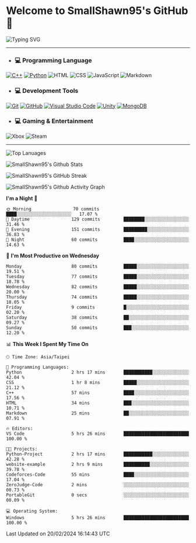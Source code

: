 # Welcome to SmallShawn95's GitHub 👋

![Typing SVG](https://readme-typing-svg.demolab.com/?lines=print("Hello,+world");cout+>>+"Hello,+world!";console.log("Hello,+world!")&center=true&vCenter=true&size=22&random=true)

***
<!-- https://shields.io/, https://simpleicons.org/ -->
* ### 💻 Programming Language
[![C++](https://img.shields.io/badge/-C++-00599C?style=flat-square&logo=cplusplus)](https://cplusplus.com/)
[![Python](https://img.shields.io/badge/-Python-3776AB?style=flat-square&logo=python&logoColor=white)](https://www.python.org/)
![HTML](https://img.shields.io/badge/-HTML-E34F26?style=flat-square&logo=html5&logoColor=white)
![CSS](https://img.shields.io/badge/-CSS-1572B6?style=flat-square&logo=css3)
![JavaScript](https://img.shields.io/badge/-JavaScript-F7DF1E?style=flat-square&logo=javascript&logoColor=white)
![Markdown](https://img.shields.io/badge/-Markdown-000000?style=flat-square&logo=markdown)
* ### 💻 Development Tools
[![Git](https://img.shields.io/badge/-Git-f05032?style=flat-square&logo=git&logoColor=white)](https://git-scm.com/)
[![GitHub](https://img.shields.io/badge/-GitHub-181717?style=flat-square&logo=github)](https://github.com/)
[![Visual Studio Code](https://img.shields.io/badge/-Visual%20Studio%20Code-007ACC?style=flat-square&logo=visualstudiocode)](https://code.visualstudio.com/)
[![Unity](https://img.shields.io/badge/-Unity-000000?style=flat-square&logo=unity)](https://unity.com/)
[![MongoDB](https://img.shields.io/badge/-MongoDB-47A248?style=flat-square&logo=mongodb&logoColor=white)](https://www.mongodb.com/)
* ### 💻 Gaming & Entertainment
![Xbox](https://img.shields.io/badge/-Xbox-107C10?style=flat-square&logo=xbox)
![Steam](https://img.shields.io/badge/-Steam-000000?style=flat-square&logo=steam)
***

<!-- ![GitHub User's Stars](https://img.shields.io/github/stars/smallshawn95?color=orange&label=Stars&labelColor=yellow) -->
<!-- ![GitHub Followers](https://img.shields.io/github/followers/smallshawn95?color=orange&label=Followers&labelColor=FFDBAC) -->

![Top Lanuages](https://github-readme-stats.vercel.app/api/top-langs/?username=smallshawn95&theme=holi&layout=donut&size_weight=0.5&count_weight=0.5&exclude_repo=smallshawn95.github.io)

![SmallShawn95's Github Stats](https://github-readme-stats.vercel.app/api?username=smallshawn95&theme=holi&show_icons=true&rank_icon=github)

![SmallShawn95's GitHub Streak](https://streak-stats.demolab.com/?user=smallshawn95&theme=holi-theme&date_format=M%20j%5B%2C%20Y%5D)

![SmallShawn95's Github Activity Graph](https://github-readme-activity-graph.vercel.app/graph?username=smallshawn95&theme=tokyo-night)

<!-- ![SmallShawn95's WakaTime Stats](https://github-readme-stats.vercel.app/api/wakatime?username=smallshawn95) -->
<!-- ![Repositorie Card](https://github-readme-stats.vercel.app/api/pin/?username=smallshawn95&repo=Python-Discord-Bot-Course&theme=holi) -->
<!-- ![Repositorie Card](https://github-readme-stats.vercel.app/api/pin/?username=smallshawn95&repo=ZeroJudge-Code&theme=holi) -->

<!--START_SECTION:waka-->
**I'm a Night 🦉** 

```text
🌞 Morning                70 commits          ████░░░░░░░░░░░░░░░░░░░░░   17.07 % 
🌆 Daytime                129 commits         ████████░░░░░░░░░░░░░░░░░   31.46 % 
🌃 Evening                151 commits         █████████░░░░░░░░░░░░░░░░   36.83 % 
🌙 Night                  60 commits          ████░░░░░░░░░░░░░░░░░░░░░   14.63 % 
```
📅 **I'm Most Productive on Wednesday** 

```text
Monday                   80 commits          █████░░░░░░░░░░░░░░░░░░░░   19.51 % 
Tuesday                  77 commits          █████░░░░░░░░░░░░░░░░░░░░   18.78 % 
Wednesday                82 commits          █████░░░░░░░░░░░░░░░░░░░░   20.00 % 
Thursday                 74 commits          █████░░░░░░░░░░░░░░░░░░░░   18.05 % 
Friday                   9 commits           █░░░░░░░░░░░░░░░░░░░░░░░░   02.20 % 
Saturday                 38 commits          ██░░░░░░░░░░░░░░░░░░░░░░░   09.27 % 
Sunday                   50 commits          ███░░░░░░░░░░░░░░░░░░░░░░   12.20 % 
```


📊 **This Week I Spent My Time On** 

```text
🕑︎ Time Zone: Asia/Taipei

💬 Programming Languages: 
Python                   2 hrs 17 mins       ███████████░░░░░░░░░░░░░░   42.04 % 
CSS                      1 hr 8 mins         █████░░░░░░░░░░░░░░░░░░░░   21.12 % 
C++                      57 mins             ████░░░░░░░░░░░░░░░░░░░░░   17.56 % 
HTML                     34 mins             ███░░░░░░░░░░░░░░░░░░░░░░   10.71 % 
Markdown                 25 mins             ██░░░░░░░░░░░░░░░░░░░░░░░   07.91 % 

🔥 Editors: 
VS Code                  5 hrs 26 mins       █████████████████████████   100.00 % 

🐱‍💻 Projects: 
Python-Project           2 hrs 17 mins       ███████████░░░░░░░░░░░░░░   42.28 % 
website-example          2 hrs 9 mins        ██████████░░░░░░░░░░░░░░░   39.78 % 
Codeforces-Code          55 mins             ████░░░░░░░░░░░░░░░░░░░░░   17.04 % 
ZeroJudge-Code           2 mins              ░░░░░░░░░░░░░░░░░░░░░░░░░   00.73 % 
PortableGit              0 secs              ░░░░░░░░░░░░░░░░░░░░░░░░░   00.09 % 

💻 Operating System: 
Windows                  5 hrs 26 mins       █████████████████████████   100.00 % 
```


 Last Updated on 20/02/2024 16:14:43 UTC
<!--END_SECTION:waka-->

<!--
**smallshawn95/smallshawn95** is a ✨ _special_ ✨ repository because its `README.md` (this file) appears on your GitHub profile.

- 🔭 I’m currently working on ...
- 🌱 I’m currently learning ...
- 👯 I’m looking to collaborate on ...
- 🤔 I’m looking for help with ...
- 💬 Ask me about ...
- 📫 How to reach me: ...
- 😄 Pronouns: ...
- ⚡ Fun fact: ...
-->
